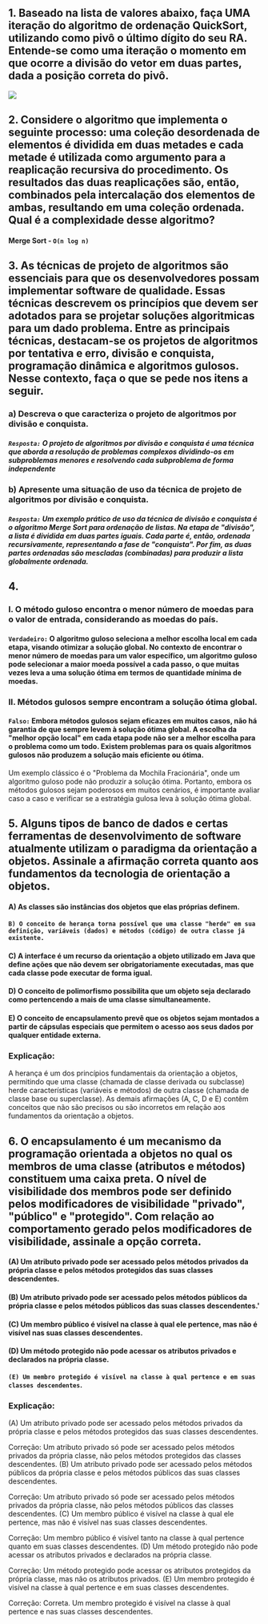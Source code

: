 ## 1. Baseado na lista de valores abaixo, faça UMA iteração do algoritmo de ordenação QuickSort, utilizando como pivô o último dígito do seu RA. Entende-se como uma iteração o momento em que ocorre a divisão do vetor em duas partes, dada a posição correta do pivô.  

<img src="https://upload.wikimedia.org/wikipedia/commons/9/9c/Quicksort-example.gif">

## 2. Considere o algoritmo que implementa o seguinte processo: uma coleção desordenada de elementos é dividida em duas metades e cada metade é utilizada como argumento para a reaplicação recursiva do procedimento. Os resultados das duas reaplicações são, então, combinados pela intercalação dos elementos de ambas, resultando em uma coleção ordenada. Qual é a complexidade desse algoritmo?  
#### Merge Sort - `O(n log n)`

## 3. As técnicas de projeto de algoritmos são essenciais para que os desenvolvedores possam implementar software de qualidade. Essas técnicas descrevem os princípios que devem ser adotados para se projetar soluções algoritmicas para um dado problema. Entre as principais técnicas, destacam-se os projetos de algoritmos por tentativa e erro, divisão e conquista, programação dinâmica e algoritmos gulosos. Nesse contexto, faça o que se pede nos itens a seguir.
### a) Descreva o que caracteriza o projeto de algoritmos por divisão e conquista.
##### `Resposta:` O projeto de algoritmos por divisão e conquista é uma técnica que aborda a resolução de problemas complexos dividindo-os em subproblemas menores e resolvendo cada subproblema de forma independente

### b) Apresente uma situação de uso da técnica de projeto de algoritmos por divisão e conquista.
##### `Resposta:` Um exemplo prático de uso da técnica de divisão e conquista é o algoritmo Merge Sort para ordenação de listas. Na etapa de "divisão", a lista é dividida em duas partes iguais. Cada parte é, então, ordenada recursivamente, representando a fase de "conquista". Por fim, as duas partes ordenadas são mescladas (combinadas) para produzir a lista globalmente ordenada.

## 4. 
### I. O método guloso encontra o menor número de moedas para o valor de entrada, considerando as moedas do país.
#### `Verdadeiro:` O algoritmo guloso seleciona a melhor escolha local em cada etapa, visando otimizar a solução global. No contexto de encontrar o menor número de moedas para um valor específico, um algoritmo guloso pode selecionar a maior moeda possível a cada passo, o que muitas vezes leva a uma solução ótima em termos de quantidade mínima de moedas.

### II. Métodos gulosos sempre encontram a solução ótima global.
#### `Falso:` Embora métodos gulosos sejam eficazes em muitos casos, não há garantia de que sempre levem à solução ótima global. A escolha da "melhor opção local" em cada etapa pode não ser a melhor escolha para o problema como um todo. Existem problemas para os quais algoritmos gulosos não produzem a solução mais eficiente ou ótima.

Um exemplo clássico é o "Problema da Mochila Fracionária", onde um algoritmo guloso pode não produzir a solução ótima. Portanto, embora os métodos gulosos sejam poderosos em muitos cenários, é importante avaliar caso a caso e verificar se a estratégia gulosa leva à solução ótima global.

## 5. Alguns tipos de banco de dados e certas ferramentas de desenvolvimento de software atualmente utilizam o paradigma da orientação a objetos. Assinale a afirmação correta quanto aos fundamentos da tecnologia de orientação a objetos.
#### A) As classes são instâncias dos objetos que elas próprias definem.
#### `B) O conceito de herança torna possível que uma classe "herde" em sua definição, variáveis (dados) e métodos (código) de outra classe já existente.`
#### C) A interface é um recurso da orientação a objeto utilizado em Java que define ações que não devem ser obrigatoriamente executadas, mas que cada classe pode executar de forma igual.
#### D) O conceito de polimorfismo possibilita que um objeto seja declarado como pertencendo a mais de uma classe simultaneamente.
#### E) O conceito de encapsulamento prevê que os objetos sejam montados a partir de cápsulas especiais que permitem o acesso aos seus dados por qualquer entidade externa.

### Explicação:
A herança é um dos princípios fundamentais da orientação a objetos, permitindo que uma classe (chamada de classe derivada ou subclasse) herde características (variáveis e métodos) de outra classe (chamada de classe base ou superclasse).
As demais afirmações (A, C, D e E) contêm conceitos que não são precisos ou são incorretos em relação aos fundamentos da orientação a objetos.

## 6. O encapsulamento é um mecanismo da programação orientada a objetos no qual os membros de uma classe (atributos e métodos) constituem uma caixa preta. O nível de visibilidade dos membros pode ser definido pelos modificadores de visibilidade "privado", "público" e "protegido". Com relação ao comportamento gerado pelos modificadores de visibilidade, assinale a opção correta.
#### (A) Um atributo privado pode ser acessado pelos métodos privados da própria classe e pelos métodos protegidos das suas classes descendentes.
#### (B) Um atributo privado pode ser acessado pelos métodos públicos da própria classe e pelos métodos públicos das suas classes descendentes.'
#### (C) Um membro público é visível na classe à qual ele pertence, mas não é visível nas suas classes descendentes.
#### (D) Um método protegido não pode acessar os atributos privados e declarados na própria classe.
#### `(E) Um membro protegido é visível na classe à qual pertence e em suas classes descendentes`.

### Explicação:

(A) Um atributo privado pode ser acessado pelos métodos privados da própria classe e pelos métodos protegidos das suas classes descendentes.

Correção: Um atributo privado só pode ser acessado pelos métodos privados da própria classe, não pelos métodos protegidos das classes descendentes.
(B) Um atributo privado pode ser acessado pelos métodos públicos da própria classe e pelos métodos públicos das suas classes descendentes.

Correção: Um atributo privado só pode ser acessado pelos métodos privados da própria classe, não pelos métodos públicos das classes descendentes.
(C) Um membro público é visível na classe à qual ele pertence, mas não é visível nas suas classes descendentes.

Correção: Um membro público é visível tanto na classe à qual pertence quanto em suas classes descendentes.
(D) Um método protegido não pode acessar os atributos privados e declarados na própria classe.

Correção: Um método protegido pode acessar os atributos protegidos da própria classe, mas não os atributos privados.
(E) Um membro protegido é visível na classe à qual pertence e em suas classes descendentes.

Correção: Correta. Um membro protegido é visível na classe à qual pertence e nas suas classes descendentes.